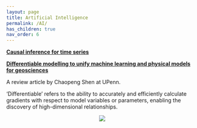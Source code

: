 ```yaml
---
layout: page
title: Artificial Intelligence
permalink: /AI/
has_children: true
nav_order: 6
---
```


__[Causal inference for time series](https://www.nature.com/articles/s43017-023-00431-y)__


__[Differentiable modelling to unify machine learning and physical models for geosciences](https://www.nature.com/articles/s43017-023-00450-9)__

A review article by Chaopeng Shen at UPenn.


‘Differentiable’ refers to the ability to accurately and efficiently calculate gradients with respect to model variables or parameters, enabling the discovery of high-dimensional relationships. 

<p align="center">
<img src="https://media.springernature.com/full/springer-static/image/art%3A10.1038%2Fs43017-023-00450-9/MediaObjects/43017_2023_450_Fig1_HTML.png?as=webp">
</p>
